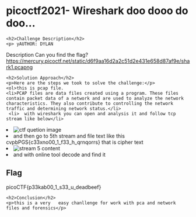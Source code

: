 
<!DOCTYPE html>
<html>
<head>
    <title>
     picoctf2021- Wireshark doo dooo do doo...
    </title>
</head>
<body>
    <h1>picoctf2021- Wireshark doo dooo do doo...</h1>

    <h2>Challenge Description</h2>
    <p> yAUTHOR: DYLAN

Description
Can you find the flag?
https://mercury.picoctf.net/static/d6f9aa16d2a2c51d2e431e658d87af9e/shark1.pcapng
 
</p>

    <h2>Solution Approach</h2>
    <p>Here are the steps we took to solve the challenge:</p>
    <ol>this is pcap file.
    <li>PCAP files are data files created using a program. These files contain packet data of a network and are used to analyze the network characteristics. They also contribute to controlling the network traffic and determining network status.</li>
     <li>  with wireshark you can open and analysis it and follow tcp stream like below</li>
   <li>   <img src=" https://phantom1ss.github.io/blog/2024/practice/picoctf/wireshardodo/selectfollow.png" alt="ctf quetion image" class="inline"/></li>
<li>and then go to  5th stream and file text like this cvpbPGS{c33xno00_1_f33_h_qrnqorrs} that is cipher text</li>
<li>   <img src=" https://phantom1ss.github.io/blog/2024/practice/picoctf/wireshardodo/stream5.png" alt="stream 5 content" class="inline"/></li>
<li>and with online tool decode and find it 
    </ol>
<br>
    <h2>Flag</h2>
    <p class="flag">picoCTF{p33kab00_1_s33_u_deadbeef}
</p>

    <h2>Conclusion</h2>
    <p>this is a very   easy chanllenge for work with pca and network files and forensics</p>
</body>
</html>


 
